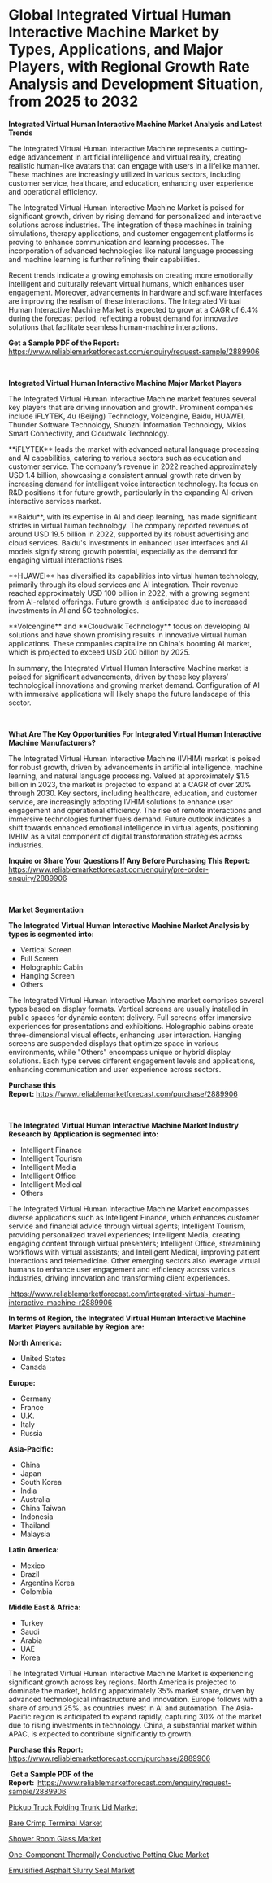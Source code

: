 <p><h1>Global Integrated Virtual Human Interactive Machine Market by Types, Applications, and Major Players, with Regional Growth Rate Analysis and Development Situation, from 2025 to 2032</h1></p><p><strong>Integrated Virtual Human Interactive Machine Market Analysis and Latest Trends</strong></p>
<p><p>The Integrated Virtual Human Interactive Machine represents a cutting-edge advancement in artificial intelligence and virtual reality, creating realistic human-like avatars that can engage with users in a lifelike manner. These machines are increasingly utilized in various sectors, including customer service, healthcare, and education, enhancing user experience and operational efficiency.</p><p>The Integrated Virtual Human Interactive Machine Market is poised for significant growth, driven by rising demand for personalized and interactive solutions across industries. The integration of these machines in training simulations, therapy applications, and customer engagement platforms is proving to enhance communication and learning processes. The incorporation of advanced technologies like natural language processing and machine learning is further refining their capabilities.</p><p>Recent trends indicate a growing emphasis on creating more emotionally intelligent and culturally relevant virtual humans, which enhances user engagement. Moreover, advancements in hardware and software interfaces are improving the realism of these interactions. The Integrated Virtual Human Interactive Machine Market is expected to grow at a CAGR of 6.4% during the forecast period, reflecting a robust demand for innovative solutions that facilitate seamless human-machine interactions.</p></p>
<p><strong>Get a Sample PDF of the Report:&nbsp;</strong> <a href="https://www.reliablemarketforecast.com/enquiry/request-sample/2889906?utm_campaign=2130&utm_medium=2&utm_source=Github&utm_content=ia&utm_term=14032025&utm_id=integrated-virtual-human-interactive-machine">https://www.reliablemarketforecast.com/enquiry/request-sample/2889906</a></p>
<p>&nbsp;</p>
<p><strong>Integrated Virtual Human Interactive Machine Major Market Players</strong></p>
<p><p>The Integrated Virtual Human Interactive Machine market features several key players that are driving innovation and growth. Prominent companies include iFLYTEK, 4u (Beijing) Technology, Volcengine, Baidu, HUAWEI, Thunder Software Technology, Shuozhi Information Technology, Mkios Smart Connectivity, and Cloudwalk Technology.</p><p>**iFLYTEK** leads the market with advanced natural language processing and AI capabilities, catering to various sectors such as education and customer service. The company’s revenue in 2022 reached approximately USD 1.4 billion, showcasing a consistent annual growth rate driven by increasing demand for intelligent voice interaction technology. Its focus on R&D positions it for future growth, particularly in the expanding AI-driven interactive services market.</p><p>**Baidu**, with its expertise in AI and deep learning, has made significant strides in virtual human technology. The company reported revenues of around USD 19.5 billion in 2022, supported by its robust advertising and cloud services. Baidu's investments in enhanced user interfaces and AI models signify strong growth potential, especially as the demand for engaging virtual interactions rises.</p><p>**HUAWEI** has diversified its capabilities into virtual human technology, primarily through its cloud services and AI integration. Their revenue reached approximately USD 100 billion in 2022, with a growing segment from AI-related offerings. Future growth is anticipated due to increased investments in AI and 5G technologies.</p><p>**Volcengine** and **Cloudwalk Technology** focus on developing AI solutions and have shown promising results in innovative virtual human applications. These companies capitalize on China's booming AI market, which is projected to exceed USD 200 billion by 2025.</p><p>In summary, the Integrated Virtual Human Interactive Machine market is poised for significant advancements, driven by these key players’ technological innovations and growing market demand. Configuration of AI with immersive applications will likely shape the future landscape of this sector.</p></p>
<p>&nbsp;</p>
<p><strong>What Are The Key Opportunities For Integrated Virtual Human Interactive Machine Manufacturers?</strong></p>
<p><p>The Integrated Virtual Human Interactive Machine (IVHIM) market is poised for robust growth, driven by advancements in artificial intelligence, machine learning, and natural language processing. Valued at approximately $1.5 billion in 2023, the market is projected to expand at a CAGR of over 20% through 2030. Key sectors, including healthcare, education, and customer service, are increasingly adopting IVHIM solutions to enhance user engagement and operational efficiency. The rise of remote interactions and immersive technologies further fuels demand. Future outlook indicates a shift towards enhanced emotional intelligence in virtual agents, positioning IVHIM as a vital component of digital transformation strategies across industries.</p></p>
<p><strong>Inquire or Share Your Questions If Any Before Purchasing This Report:</strong> <a href="https://www.reliablemarketforecast.com/enquiry/pre-order-enquiry/2889906?utm_campaign=2130&utm_medium=2&utm_source=Github&utm_content=ia&utm_term=14032025&utm_id=integrated-virtual-human-interactive-machine">https://www.reliablemarketforecast.com/enquiry/pre-order-enquiry/2889906</a></p>
<p>&nbsp;</p>
<p><strong>Market Segmentation</strong></p>
<p><strong>The Integrated Virtual Human Interactive Machine Market Analysis by types is segmented into:</strong></p>
<p><ul><li>Vertical Screen</li><li>Full Screen</li><li>Holographic Cabin</li><li>Hanging Screen</li><li>Others</li></ul></p>
<p><p>The Integrated Virtual Human Interactive Machine market comprises several types based on display formats. Vertical screens are usually installed in public spaces for dynamic content delivery. Full screens offer immersive experiences for presentations and exhibitions. Holographic cabins create three-dimensional visual effects, enhancing user interaction. Hanging screens are suspended displays that optimize space in various environments, while "Others" encompass unique or hybrid display solutions. Each type serves different engagement levels and applications, enhancing communication and user experience across sectors.</p></p>
<p><strong>Purchase this Report:&nbsp;</strong><a href="https://www.reliablemarketforecast.com/purchase/2889906?utm_campaign=2130&utm_medium=2&utm_source=Github&utm_content=ia&utm_term=14032025&utm_id=integrated-virtual-human-interactive-machine">https://www.reliablemarketforecast.com/purchase/2889906</a></p>
<p>&nbsp;</p>
<p><strong>The Integrated Virtual Human Interactive Machine Market Industry Research by Application is segmented into:</strong></p>
<p><ul><li>Intelligent Finance</li><li>Intelligent Tourism</li><li>Intelligent Media</li><li>Intelligent Office</li><li>Intelligent Medical</li><li>Others</li></ul></p>
<p><p>The Integrated Virtual Human Interactive Machine Market encompasses diverse applications such as Intelligent Finance, which enhances customer service and financial advice through virtual agents; Intelligent Tourism, providing personalized travel experiences; Intelligent Media, creating engaging content through virtual presenters; Intelligent Office, streamlining workflows with virtual assistants; and Intelligent Medical, improving patient interactions and telemedicine. Other emerging sectors also leverage virtual humans to enhance user engagement and efficiency across various industries, driving innovation and transforming client experiences.</p></p>
<p><a href="https://www.reliablemarketforecast.com/integrated-virtual-human-interactive-machine-r2889906?utm_campaign=2130&utm_medium=2&utm_source=Github&utm_content=ia&utm_term=14032025&utm_id=integrated-virtual-human-interactive-machine">&nbsp;https://www.reliablemarketforecast.com/integrated-virtual-human-interactive-machine-r2889906</a></p>
<p><strong>In terms of Region, the Integrated Virtual Human Interactive Machine Market Players available by Region are:</strong></p>
<p>
    <p> <strong> North America: </strong>
        <ul>
            <li>United States</li>
            <li>Canada</li>
        </ul>
        </p> 
    <p> <strong> Europe: </strong>
        <ul>
            <li>Germany</li>
            <li>France</li>
            <li>U.K.</li>
            <li>Italy</li>
            <li>Russia</li>
        </ul>
        </p> 
    <p> <strong> Asia-Pacific: </strong>
        <ul>
            <li>China</li>
            <li>Japan</li>
            <li>South Korea</li>
            <li>India</li>
            <li>Australia</li>
            <li>China Taiwan</li>
            <li>Indonesia</li>
            <li>Thailand</li>
            <li>Malaysia</li>
        </ul>
        </p> 
    <p> <strong> Latin America: </strong>
        <ul>
            <li>Mexico</li>
            <li>Brazil</li>
            <li>Argentina Korea</li>
            <li>Colombia</li>
        </ul>
        </p> 
    <p> <strong> Middle East & Africa: </strong>
        <ul>
            <li>Turkey</li>
            <li>Saudi</li>
            <li>Arabia</li>
            <li>UAE</li>
            <li>Korea</li>
        </ul>
    </p>
    </p>
<p><p>The Integrated Virtual Human Interactive Machine Market is experiencing significant growth across key regions. North America is projected to dominate the market, holding approximately 35% market share, driven by advanced technological infrastructure and innovation. Europe follows with a share of around 25%, as countries invest in AI and automation. The Asia-Pacific region is anticipated to expand rapidly, capturing 30% of the market due to rising investments in technology. China, a substantial market within APAC, is expected to contribute significantly to growth.</p></p>
<p><strong>Purchase this Report: </strong><a href="https://www.reliablemarketforecast.com/purchase/2889906?utm_campaign=2130&utm_medium=2&utm_source=Github&utm_content=ia&utm_term=14032025&utm_id=integrated-virtual-human-interactive-machine">https://www.reliablemarketforecast.com/purchase/2889906</a></p>
<p>&nbsp;<strong>Get a Sample PDF of the Report:&nbsp;&nbsp;</strong><a href="https://www.reliablemarketforecast.com/enquiry/request-sample/2889906?utm_campaign=2130&utm_medium=2&utm_source=Github&utm_content=ia&utm_term=14032025&utm_id=integrated-virtual-human-interactive-machine">https://www.reliablemarketforecast.com/enquiry/request-sample/2889906</a></p>
<p><strong></strong></p>
<p><p><a href="https://github.com/stuwinawisa/Market-Research-Report-List-1/blob/main/pickup-truck-folding-trunk-lid-market.md?utm_campaign=2130&utm_medium=2&utm_source=Github&utm_content=ia&utm_term=14032025&utm_id=integrated-virtual-human-interactive-machine">Pickup Truck Folding Trunk Lid Market</a></p><p><a href="https://github.com/asoauoldag3n/Market-Research-Report-List-1/blob/main/bare-crimp-terminal-market.md?utm_campaign=2130&utm_medium=2&utm_source=Github&utm_content=ia&utm_term=14032025&utm_id=integrated-virtual-human-interactive-machine">Bare Crimp Terminal Market</a></p><p><a href="https://github.com/casalalimo40/Market-Research-Report-List-1/blob/main/shower-room-glass-market.md?utm_campaign=2130&utm_medium=2&utm_source=Github&utm_content=ia&utm_term=14032025&utm_id=integrated-virtual-human-interactive-machine">Shower Room Glass Market</a></p><p><a href="https://github.com/awwqamet/Market-Research-Report-List-1/blob/main/one-component-thermally-conductive-potting-glue-market.md?utm_campaign=2130&utm_medium=2&utm_source=Github&utm_content=ia&utm_term=14032025&utm_id=integrated-virtual-human-interactive-machine">One-Component Thermally Conductive Potting Glue Market</a></p><p><a href="https://github.com/phillpfantis/Market-Research-Report-List-1/blob/main/emulsified-asphalt-slurry-seal-market.md?utm_campaign=2130&utm_medium=2&utm_source=Github&utm_content=ia&utm_term=14032025&utm_id=integrated-virtual-human-interactive-machine">Emulsified Asphalt Slurry Seal Market</a></p></p>